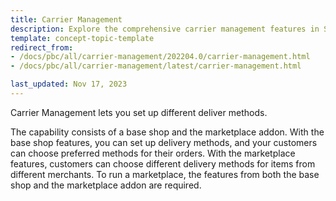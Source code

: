 ```yaml
---
title: Carrier Management
description: Explore the comprehensive carrier management features in Spryker Cloud Commerce OS, including shipment methods, integrations, and third-party logistics solutions.
template: concept-topic-template
redirect_from:
- /docs/pbc/all/carrier-management/202204.0/carrier-management.html
- /docs/pbc/all/carrier-management/latest/carrier-management.html

last_updated: Nov 17, 2023
---
```


Carrier Management lets you set up different deliver methods.

The capability consists of a base shop and the marketplace addon. With the base shop features, you can set up delivery methods, and your customers can choose preferred methods for their orders. With the marketplace features, customers can choose different delivery methods for items from different merchants. To run a marketplace, the features from both the base shop and the marketplace addon are required.
